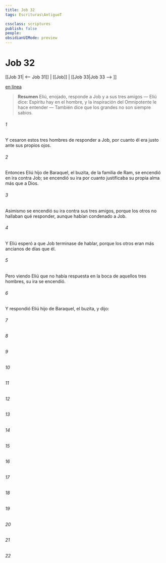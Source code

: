 ```yaml
---
title: Job 32
tags: Escrituras\AntiguoT

cssclass: scriptures
publish: false
people:
obsidianUIMode: preview
---
```


# Job 32
[[Job 31| <-- Job 31]] | [[Job]] | [[Job 33|Job 33 --> ]]

[en línea](https://churchofjesuschrist.org/study/scriptures/ot/job/32?lang=spa)

> __Resumen__
Eliú, enojado, responde a Job y a sus tres amigos — Eliú dice: Espíritu hay en el hombre, y la inspiración del Omnipotente le hace entender — También dice que los grandes no son siempre sabios.

###### 1 
Y cesaron estos tres hombres de responder a Job, por cuanto él era justo ante sus propios ojos.

###### 2 
Entonces Eliú hijo de Baraquel, el buzita, de la familia de Ram, se encendió en ira contra Job; se encendió su ira por cuanto justificaba su propia alma más que a Dios.

###### 3 
Asimismo se encendió su ira contra sus tres amigos, porque los otros no hallaban qué responder, aunque habían condenado a Job.

###### 4 
Y Eliú esperó a que Job terminase de hablar, porque los otros eran más ancianos de días que él.

###### 5 
Pero viendo Eliú que no había respuesta en la boca de aquellos tres hombres, su ira se encendió.

###### 6 
Y respondió Eliú hijo de Baraquel, el buzita, y dijo:

###### 7 


###### 8 


###### 9 


###### 10 


###### 11 


###### 12 


###### 13 


###### 14 


###### 15 


###### 16 


###### 17 


###### 18 


###### 19 


###### 20 


###### 21 


###### 22 


